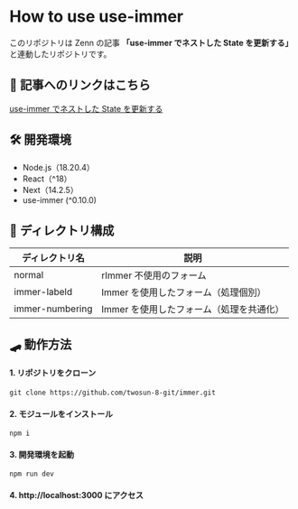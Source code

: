 # How to use use-immer

このリポジトリは Zenn の記事 **「use-immer でネストした State を更新する」** と連動したリポジトリです。

## 📄 記事へのリンクはこちら

[use-immer でネストした State を更新する](update-nested-state-with-use-immer)

## 🛠️ 開発環境

- Node.js（18.20.4）
- React（^18）
- Next（14.2.5）
- use-immer (^0.10.0)

## 📁 ディレクトリ構成

| ディレクトリ名  | 説明                                     |
| --------------- | ---------------------------------------- |
| normal          | rImmer 不使用のフォーム                  |
| immer-labeld    | Immer を使用したフォーム（処理個別）     |
| immer-numbering | Immer を使用したフォーム（処理を共通化） |

## 🛹 動作方法

#### 1. リポジトリをクローン

```
git clone https://github.com/twosun-8-git/immer.git
```

#### 2. モジュールをインストール

```
npm i
```

#### 3. 開発環境を起動

```
npm run dev
```

#### 4. http://localhost:3000 にアクセス
